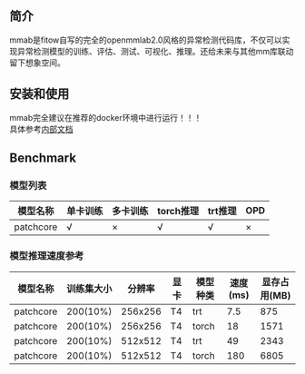 ## 简介
mmab是fitow自写的完全的openmmlab2.0风格的异常检测代码库，不仅可以实现异常检测模型的训练、评估、测试、可视化、推理。还给未来与其他mm库联动留下想象空间。  

## 安装和使用
mmab完全建议在推荐的docker环境中进行运行！！！  
具体参考[内部文档](http://10.10.1.24:88/AnomalyDetection/usage)

## Benchmark

### 模型列表
|模型名称|单卡训练|多卡训练|torch推理|trt推理|OPD|
|-|-|-|-|-|-|
|patchcore|√|×|√|√|×|

### 模型推理速度参考
|模型名称|训练集大小|分辨率|显卡|模型种类|速度(ms)|显存占用(MB)|
|-|-|-|-|-|-|-|
|patchcore|200(10%)|256x256|T4|trt|7.5|875|
|patchcore|200(10%)|256x256|T4|torch|18|1571|
|patchcore|200(10%)|512x512|T4|trt|49|2343|
|patchcore|200(10%)|512x512|T4|torch|180|6805|